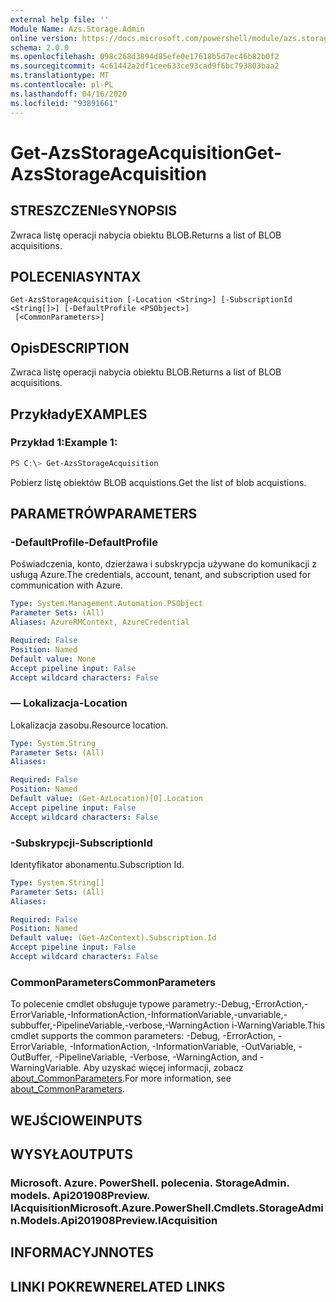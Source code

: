 ```yaml
---
external help file: ''
Module Name: Azs.Storage.Admin
online version: https://docs.microsoft.com/powershell/module/azs.storage.admin/get-azsstorageacquisition
schema: 2.0.0
ms.openlocfilehash: 098c268d3894d85efe0e17618b5d7ec46b82b0f2
ms.sourcegitcommit: 4c61442a2df1cee633ce93cad9f6bc793803baa2
ms.translationtype: MT
ms.contentlocale: pl-PL
ms.lasthandoff: 04/16/2020
ms.locfileid: "93891661"
---
```

# <span data-ttu-id="20cc0-101">Get-AzsStorageAcquisition</span><span class="sxs-lookup"><span data-stu-id="20cc0-101">Get-AzsStorageAcquisition</span></span>

## <span data-ttu-id="20cc0-102">STRESZCZENIe</span><span class="sxs-lookup"><span data-stu-id="20cc0-102">SYNOPSIS</span></span>
<span data-ttu-id="20cc0-103">Zwraca listę operacji nabycia obiektu BLOB.</span><span class="sxs-lookup"><span data-stu-id="20cc0-103">Returns a list of BLOB acquisitions.</span></span>

## <span data-ttu-id="20cc0-104">POLECENIA</span><span class="sxs-lookup"><span data-stu-id="20cc0-104">SYNTAX</span></span>

```
Get-AzsStorageAcquisition [-Location <String>] [-SubscriptionId <String[]>] [-DefaultProfile <PSObject>]
 [<CommonParameters>]
```

## <span data-ttu-id="20cc0-105">Opis</span><span class="sxs-lookup"><span data-stu-id="20cc0-105">DESCRIPTION</span></span>
<span data-ttu-id="20cc0-106">Zwraca listę operacji nabycia obiektu BLOB.</span><span class="sxs-lookup"><span data-stu-id="20cc0-106">Returns a list of BLOB acquisitions.</span></span>

## <span data-ttu-id="20cc0-107">Przykłady</span><span class="sxs-lookup"><span data-stu-id="20cc0-107">EXAMPLES</span></span>

### <span data-ttu-id="20cc0-108">Przykład 1:</span><span class="sxs-lookup"><span data-stu-id="20cc0-108">Example 1:</span></span>
```powershell
PS C:\> Get-AzsStorageAcquisition
```

<span data-ttu-id="20cc0-109">Pobierz listę obiektów BLOB acquistions.</span><span class="sxs-lookup"><span data-stu-id="20cc0-109">Get the list of blob acquistions.</span></span>

## <span data-ttu-id="20cc0-110">PARAMETRÓW</span><span class="sxs-lookup"><span data-stu-id="20cc0-110">PARAMETERS</span></span>

### <span data-ttu-id="20cc0-111">-DefaultProfile</span><span class="sxs-lookup"><span data-stu-id="20cc0-111">-DefaultProfile</span></span>
<span data-ttu-id="20cc0-112">Poświadczenia, konto, dzierżawa i subskrypcja używane do komunikacji z usługą Azure.</span><span class="sxs-lookup"><span data-stu-id="20cc0-112">The credentials, account, tenant, and subscription used for communication with Azure.</span></span>

```yaml
Type: System.Management.Automation.PSObject
Parameter Sets: (All)
Aliases: AzureRMContext, AzureCredential

Required: False
Position: Named
Default value: None
Accept pipeline input: False
Accept wildcard characters: False

```

### <span data-ttu-id="20cc0-113">— Lokalizacja</span><span class="sxs-lookup"><span data-stu-id="20cc0-113">-Location</span></span>
<span data-ttu-id="20cc0-114">Lokalizacja zasobu.</span><span class="sxs-lookup"><span data-stu-id="20cc0-114">Resource location.</span></span>

```yaml
Type: System.String
Parameter Sets: (All)
Aliases:

Required: False
Position: Named
Default value: (Get-AzLocation)[0].Location
Accept pipeline input: False
Accept wildcard characters: False

```

### <span data-ttu-id="20cc0-115">-Subskrypcji</span><span class="sxs-lookup"><span data-stu-id="20cc0-115">-SubscriptionId</span></span>
<span data-ttu-id="20cc0-116">Identyfikator abonamentu.</span><span class="sxs-lookup"><span data-stu-id="20cc0-116">Subscription Id.</span></span>

```yaml
Type: System.String[]
Parameter Sets: (All)
Aliases:

Required: False
Position: Named
Default value: (Get-AzContext).Subscription.Id
Accept pipeline input: False
Accept wildcard characters: False

```

### <span data-ttu-id="20cc0-117">CommonParameters</span><span class="sxs-lookup"><span data-stu-id="20cc0-117">CommonParameters</span></span>
<span data-ttu-id="20cc0-118">To polecenie cmdlet obsługuje typowe parametry:-Debug,-ErrorAction,-ErrorVariable,-InformationAction,-InformationVariable,-unvariable,-subbuffer,-PipelineVariable,-verbose,-WarningAction i-WarningVariable.</span><span class="sxs-lookup"><span data-stu-id="20cc0-118">This cmdlet supports the common parameters: -Debug, -ErrorAction, -ErrorVariable, -InformationAction, -InformationVariable, -OutVariable, -OutBuffer, -PipelineVariable, -Verbose, -WarningAction, and -WarningVariable.</span></span> <span data-ttu-id="20cc0-119">Aby uzyskać więcej informacji, zobacz [about_CommonParameters](http://go.microsoft.com/fwlink/?LinkID=113216).</span><span class="sxs-lookup"><span data-stu-id="20cc0-119">For more information, see [about_CommonParameters](http://go.microsoft.com/fwlink/?LinkID=113216).</span></span>

## <span data-ttu-id="20cc0-120">WEJŚCIOWE</span><span class="sxs-lookup"><span data-stu-id="20cc0-120">INPUTS</span></span>

## <span data-ttu-id="20cc0-121">WYSYŁA</span><span class="sxs-lookup"><span data-stu-id="20cc0-121">OUTPUTS</span></span>

### <span data-ttu-id="20cc0-122">Microsoft. Azure. PowerShell. polecenia. StorageAdmin. models. Api201908Preview. IAcquisition</span><span class="sxs-lookup"><span data-stu-id="20cc0-122">Microsoft.Azure.PowerShell.Cmdlets.StorageAdmin.Models.Api201908Preview.IAcquisition</span></span>



## <span data-ttu-id="20cc0-123">INFORMACYJN</span><span class="sxs-lookup"><span data-stu-id="20cc0-123">NOTES</span></span>

## <span data-ttu-id="20cc0-124">LINKI POKREWNE</span><span class="sxs-lookup"><span data-stu-id="20cc0-124">RELATED LINKS</span></span>

